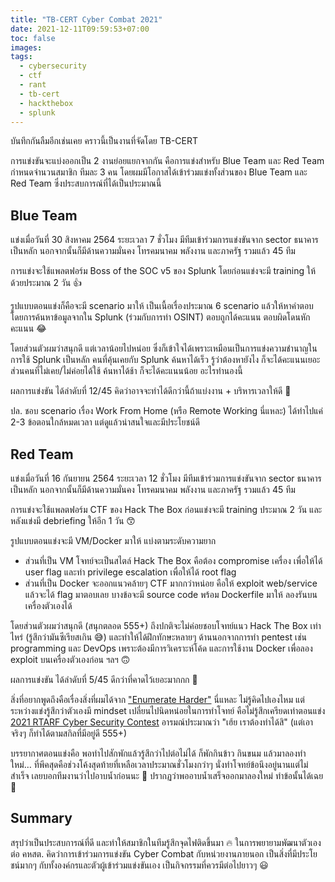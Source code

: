 ```yaml
---
title: "TB-CERT Cyber Combat 2021"
date: 2021-12-11T09:59:53+07:00
toc: false
images:
tags:
  - cybersecurity
  - ctf
  - rant
  - tb-cert
  - hackthebox
  - splunk
---
```


บันทึกกันลืมอีกเช่นเคย คราวนี้เป็นงานที่จัดโดย TB-CERT

การแข่งขันจะแบ่งออกเป็น 2 งานย่อยแยกจากกัน คือการแข่งสำหรับ Blue Team และ Red Team กำหนดจำนวนสมาชิก ทีมละ 3 คน โดยผมมีโอกาสได้เข้าร่วมแข่งทั้งส่วนของ Blue Team และ Red Team ซึ่งประสบการณ์ที่ได้เป็นประมาณนี้

## Blue Team

แข่งเมื่อวันที่ 30 สิงหาคม 2564 ระยะเวลา 7 ชั่วโมง มีทีมเข้าร่วมการแข่งขันจาก sector ธนาคารเป็นหลัก นอกจากนั้นก็มีด้านความมั่นคง โทรคมนาคม พลังงาน และภาครัฐ รวมแล้ว 45 ทีม

การแข่งจะใช้แพลตฟอร์ม Boss of the SOC v5 ของ Splunk โดยก่อนแข่งจะมี training ให้ด้วยประมาณ 2 วัน 👍

รูปแบบตอนแข่งก็คือจะมี scenario มาให้ เป็นเนื้อเรื่องประมาณ 6 scenario แล้วให้หาคำตอบโดยการค้นหาข้อมูลจากใน Splunk (ร่วมกับการทำ OSINT) ตอบถูกได้คะแนน ตอบผิดโดนหักคะแนน 😂

โดยส่วนตัวผมว่าสนุกดี แต่เวลาน้อยไปหน่อย ซึ่งก็เข้าใจได้เพราะเหมือนเป็นการแข่งความชำนาญในการใช้ Splunk เป็นหลัก คนที่คุ้นเคยกับ Splunk ค้นหาได้เร็ว รู้ว่าต้องหายังไง ก็จะได้คะแนนเยอะ ส่วนคนที่ไม่เคย/ไม่ค่อยได้ใช้ ค้นหาได้ช้า ก็จะได้คะแนนน้อย อะไรทำนองนี้

ผลการแข่งขัน ได้ลำดับที่ 12/45 คิดว่าอาจจะทำได้ดีกว่านี้ถ้าแบ่งงาน + บริหารเวลาให้ดี 🤔

ปล. ชอบ scenario เรื่อง Work From Home (หรือ Remote Working นี่แหละ) ได้ทำไปแค่ 2-3 ข้อตอนใกล้หมดเวลา แต่ดูแล้วน่าสนใจและมีประโยชน์ดี

## Red Team

แข่งเมื่อวันที่ 16 กันยายน 2564 ระยะเวลา 12 ชั่วโมง มีทีมเข้าร่วมการแข่งขันจาก sector ธนาคารเป็นหลัก นอกจากนั้นก็มีด้านความมั่นคง โทรคมนาคม พลังงาน และภาครัฐ รวมแล้ว 45 ทีม

การแข่งจะใช้แพลตฟอร์ม CTF ของ Hack The Box ก่อนแข่งจะมี training ประมาณ 2 วัน และหลังแข่งมี debriefing ให้อีก 1 วัน 😙

รูปแบบตอนแข่งจะมี VM/Docker มาให้ แบ่งตามระดับความยาก

* ส่วนที่เป็น VM โจทย์จะเป็นสไตล์ Hack The Box คือต้อง compromise เครื่อง เพื่อให้ได้ user flag และทำ privilege escalation เพื่อให้ได้ root flag
* ส่วนที่เป็น Docker จะออกแนวคล้ายๆ CTF มากกว่าหน่อย คือให้ exploit web/service แล้วจะได้ flag มาตอบเลย บางข้อจะมี source code พร้อม Dockerfile มาให้ ลองรันบนเครื่องตัวเองได้

โดยส่วนตัวผมว่าสนุกดี (สนุกตลอด 555+) ถึงปกติจะไม่ค่อยชอบโจทย์แนว Hack The Box เท่าไหร่ (รู้สึกว่ามันซีเรียสเกิน 😅) และทำให้ได้ฝึกทักษะหลายๆ ด้านนอกจากการทำ pentest เช่น programming และ DevOps เพราะต้องมีการวิเคราะห์โค้ด และการใช้งาน Docker เพื่อลอง exploit บนเครื่องตัวเองก่อน ฯลฯ 🙃

ผลการแข่งขัน ได้ลำดับที่ 5/45 ดีกว่าที่คาดไว้เยอะมากกก 🎉

สิ่งที่อยากพูดถึงคือเรื่องสิ่งที่ผมได้จาก ["Enumerate Harder"](/posts/got-inspired) นี่แหละ ไม่รู้คิดไปเองไหม แต่ระหว่างแข่งรู้สึกว่าตัวเองมี mindset เปลี่ยนไปนิดหน่อยในการทำโจทย์ คือไม่รู้สึกเครียดเท่าตอนแข่ง [2021 RTARF Cyber Security Contest](/posts/2021-rtarf-cyber-security-contest) อารมณ์ประมาณว่า "เฮ้ย เราต้องทำได้สิ" (แต่เอาจริงๆ ก็ทำได้ตามสกิลที่มีอยู่ดี 555+)

บรรยากาศตอนแข่งคือ พอทำไปสักพักแล้วรู้สึกว่าไปต่อไม่ได้ ก็พักกินข้าว กินขนม แล้วมาลองทำใหม่&hellip; ที่พีคสุดคือช่วงโค้งสุดท้ายที่เหลือเวลาประมาณชั่วโมงกว่าๆ นั่งทำโจทย์ข้อนึงอยู่นานแต่ไม่สำเร็จ เลยบอกทีมงานว่าไปอาบน้ำก่อนนะ 🚿 ปรากฏว่าพออาบน้ำเสร็จออกมาลองใหม่ ทำข้อนั้นได้เฉย 🤣

## Summary

สรุปว่าเป็นประสบการณ์ที่ดี และทำให้สมาชิกในทีมรู้สึกจุดไฟติดขึ้นมา 🔥 ในการพยายามพัฒนาตัวเองต่อ คหสต. คิดว่าการเข้าร่วมการแข่งขัน Cyber Combat กับหน่วยงานภายนอก เป็นสิ่งที่มีประโยชน์มากๆ กับทั้งองค์กรและตัวผู้เข้าร่วมแข่งขันเอง เป็นกิจกรรมที่ควรมีต่อไปยาวๆ 😃
